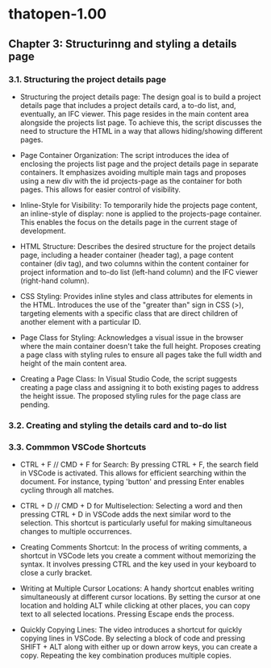 # thatopen-1.00
## Chapter 3: Structurinng and styling a details page

### 3.1. Structuring the project details page

+ Structuring the project details page: The design goal is to build a project details page that includes a project details card, a to-do list, and, eventually, an IFC viewer. This page resides in the main content area alongside the projects list page. To achieve this, the script discusses the need to structure the HTML in a way that allows hiding/showing different pages.

+ Page Container Organization: The script introduces the idea of enclosing the projects list page and the project details page in separate containers. It emphasizes avoiding multiple main tags and proposes using a new div with the id projects-page as the container for both pages. This allows for easier control of visibility.

+ Inline-Style for Visibility: To temporarily hide the projects page content, an inline-style of display: none is applied to the projects-page container. This enables the focus on the details page in the current stage of development.

+ HTML Structure: Describes the desired structure for the project details page, including a header container (header tag), a page content container (div tag), and two columns within the content container for project information and to-do list (left-hand column) and the IFC viewer (right-hand column).

+ CSS Styling: Provides inline styles and class attributes for elements in the HTML. Introduces the use of the "greater than" sign in CSS (>), targeting elements with a specific class that are direct children of another element with a particular ID.

+ Page Class for Styling: Acknowledges a visual issue in the browser where the main container doesn't take the full height. Proposes creating a page class with styling rules to ensure all pages take the full width and height of the main content area.

+ Creating a Page Class: In Visual Studio Code, the script suggests creating a page class and assigning it to both existing pages to address the height issue. The proposed styling rules for the page class are pending.

### 3.2. Creating and styling the details card and to-do list

### 3.3. Commmon VSCode Shortcuts

+ CTRL + F // CMD + F	for Search: By pressing CTRL + F, the search field in VSCode is activated. This allows for efficient searching within the document. For instance, typing 'button' and pressing Enter enables cycling through all matches.

+ CTRL + D // CMD + D	for Multiselection: Selecting a word and then pressing CTRL + D in VSCode adds the next similar word to the selection. This shortcut is particularly useful for making simultaneous changes to multiple occurrences.

+ Creating Comments Shortcut: In the process of writing comments, a shortcut in VSCode lets you create a comment without memorizing the syntax. It involves pressing CTRL and the key used in your keyboard to close a curly bracket.

+ Writing at Multiple Cursor Locations: A handy shortcut enables writing simultaneously at different cursor locations. By setting the cursor at one location and holding ALT while clicking at other places, you can copy text to all selected locations. Pressing Escape ends the process.

+ Quickly Copying Lines: The video introduces a shortcut for quickly copying lines in VSCode. By selecting a block of code and pressing SHIFT + ALT along with either up or down arrow keys, you can create a copy. Repeating the key combination produces multiple copies.